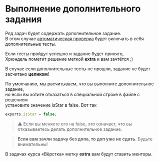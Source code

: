 # Выполнение дополнительного задания

Ряд задач будет содержать дополнительное задание.  
В этом случае [автоматическая проверка](test.md) будет включать в себя дополнительные тесты.

Если тесты пройдут успешно и задание будет принято,  
Хрюндель пометит решение меткой **extra** и вам зачтётся ;)

В случае если дополнительные тесты не прошли,
задание не будет засчитано __целиком__!

По умолчанию, мы расчитываем, что вы выполните дополнительное задание,  
но если вы хотите отказаться в специальной строке в файле с решением  
установите значение isStar в false. Вот так

```js
exports.isStar = false;
```

> :warning: Если вы меняете его на false, это означает, что вы отказываетесь делать дополнительное задание. 
 
> **Если вам зачли задачу без допа, то доп уже не сдать.** Будьте внимательны!

В задачах курса «Вёрстка» метку **extra** вам будут ставить менторы.
